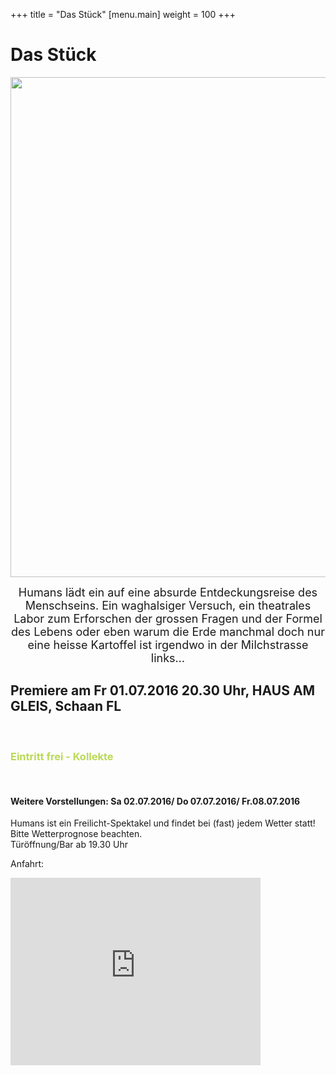 +++
title = "Das Stück"
[menu.main]
weight = 100
+++

<h1>Das Stück</h1>
<center>
<p>
<img src="/flyerfront2.jpg" width=800px/></p>

<FONT SIZE="4">Humans lädt ein auf eine absurde Entdeckungsreise des Menschseins. Ein waghalsiger Versuch, ein theatrales Labor zum Erforschen der grossen Fragen und der Formel des Lebens oder eben warum die Erde manchmal doch nur eine heisse Kartoffel ist irgendwo in der Milchstrasse links…</Font></center>


<h2>Premiere am Fr 01.07.2016  20.30 Uhr, HAUS AM GLEIS, Schaan FL</h2> </br>

<h3><span style="color:#BADA55">Eintritt frei - Kollekte</span></h3></br>

<h4>Weitere Vorstellungen: 
Sa 02.07.2016/
Do 07.07.2016/
Fr.08.07.2016</h4>

Humans ist ein Freilicht-Spektakel und findet bei (fast) jedem Wetter statt! Bitte Wetterprognose beachten. </br>
Türöffnung/Bar ab 19.30 Uhr

Anfahrt:</br>
<iframe src="https://www.google.com/maps/embed?pb=!1m18!1m12!1m3!1d2712.537990959611!2d9.504607851035665!3d47.16690232613923!2m3!1f0!2f0!3f0!3m2!1i1024!2i768!4f13.1!3m3!1m2!1s0x479b310735afa0dd%3A0x82170b0d8c1eda1f!2sIn+der+Egerta+3%2C+9494+Schaan%2C+Liechtenstein!5e0!3m2!1sde!2sch!4v1464784552928" width="400" height="300" frameborder="0" style="border:0" allowfullscreen></iframe>
